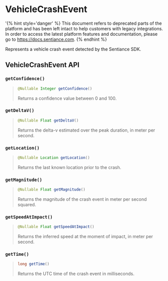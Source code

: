 # VehicleCrashEvent

'{% hint style='danger' %} This document refers to deprecated parts of the platform and has been left intact to help customers with legacy integrations. In order to access the latest platform features and documentation, please go to https://docs.sentiance.com. {% endhint %}

Represents a vehicle crash event detected by the Sentiance SDK.

## VehicleCrashEvent API

### `getConfidence()`

> ```java
> @Nullable Integer getConfidence()
> ```
>
> Returns a confidence value between 0 and 100.

### `getDeltaV()`

> ```java
> @Nullable Float getDeltaV()
> ```
>
> Returns the delta-v estimated over the peak duration, in meter per second.

### `getLocation()`

> ```java
> @Nullable Location getLocation()
> ```
>
> Returns the last known location prior to the crash.

### `getMagnitude()`

> ```java
> @Nullable Float getMagnitude()
> ```
>
> Returns the magnitude of the crash event in meter per second squared.

### `getSpeedAtImpact()`

> ```java
> @Nullable Float getSpeedAtImpact()
> ```
>
> Returns the inferred speed at the moment of impact, in meter per second.

### `getTime()`

> ```java
> long getTime()
> ```
>
> Returns the UTC time of the crash event in milliseconds.

